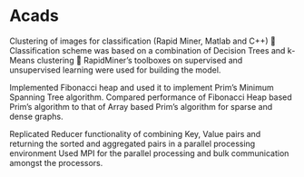 Acads
=====

Clustering of images for classification (Rapid Miner, Matlab and C++)
 Classification scheme was based on a combination of Decision Trees and k-Means clustering
 RapidMiner’s toolboxes on supervised and unsupervised learning were used for building the model.


Implemented Fibonacci heap and used it to implement Prim’s Minimum Spanning Tree algorithm.
  Compared performance of Fibonacci Heap based Prim’s algorithm to that of Array based Prim’s algorithm for sparse and dense graphs.
  
  Replicated Reducer functionality of combining Key, Value pairs and returning the sorted and aggregated pairs in a parallel processing environment
  Used MPI for the parallel processing and bulk communication amongst the processors.

